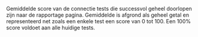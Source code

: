 
Gemiddelde score van de connectie tests die successvol geheel 
doorlopen zijn naar de rapportage pagina.  Gemiddelde is afgrond als 
geheel getal en representeerd net zoals een enkele test een score van 
0 tot 100.  Een 100% score voldoet aan alle huidige tests.
